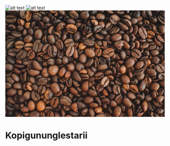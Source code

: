 ![alt text](https://github.com/EmfaroAndranara-web/Kopigununglestari/blob/main/kopiGunung.jpg?raw=true)
![alt text](https://github.com/EmfaroAndranara-web/Kopigununglestari/blob/main/RobustaCoffeimage.jpg?raw=true)
![alt text](https://github.com/EmfaroAndranara-web/Kopigununglestari/blob/main/P11%20(3).jpg?raw=true)
# Kopigununglestarii
